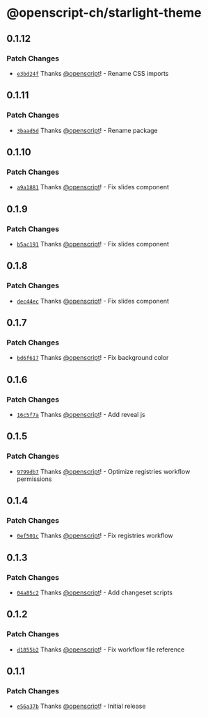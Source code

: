 # @openscript-ch/starlight-theme

## 0.1.12

### Patch Changes

- [`e3bd24f`](https://github.com/openscript-ch/starlight-theme/commit/e3bd24faf369c492474ac597ee845ae791b0358d) Thanks [@openscript](https://github.com/openscript)! - Rename CSS imports

## 0.1.11

### Patch Changes

- [`3baad5d`](https://github.com/openscript-ch/starlight-theme/commit/3baad5d6ab86afe16eeae2d5cc8dd5e2500f9e54) Thanks [@openscript](https://github.com/openscript)! - Rename package

## 0.1.10

### Patch Changes

- [`a9a1881`](https://github.com/openscript-ch/starlight-theme/commit/a9a18812169c50d32529cda7c0b98189d23b2375) Thanks [@openscript](https://github.com/openscript)! - Fix slides component

## 0.1.9

### Patch Changes

- [`b5ac191`](https://github.com/openscript-ch/starlight-theme/commit/b5ac191f53209335b2767f6599a0d2b9ec8cdb2d) Thanks [@openscript](https://github.com/openscript)! - Fix slides component

## 0.1.8

### Patch Changes

- [`dec44ec`](https://github.com/openscript-ch/starlight-theme/commit/dec44ecf338b841cd4df6b51a17de530a1e884eb) Thanks [@openscript](https://github.com/openscript)! - Fix slides component

## 0.1.7

### Patch Changes

- [`bd6f617`](https://github.com/openscript-ch/starlight-theme/commit/bd6f6176b4753b4d84669989d73c8d4f16a74077) Thanks [@openscript](https://github.com/openscript)! - Fix background color

## 0.1.6

### Patch Changes

- [`16c5f7a`](https://github.com/openscript-ch/starlight-theme/commit/16c5f7a7ec3ef14b39fb8c02b1d7daea39f1df39) Thanks [@openscript](https://github.com/openscript)! - Add reveal js

## 0.1.5

### Patch Changes

- [`9799db7`](https://github.com/openscript-ch/starlight-theme/commit/9799db70feca947ccf949e819e003dc4c43268b5) Thanks [@openscript](https://github.com/openscript)! - Optimize registries workflow permissions

## 0.1.4

### Patch Changes

- [`0ef501c`](https://github.com/openscript-ch/starlight-theme/commit/0ef501c3267bcab5dbf55efbe6ad0ae89878db67) Thanks [@openscript](https://github.com/openscript)! - Fix registries workflow

## 0.1.3

### Patch Changes

- [`04a85c2`](https://github.com/openscript-ch/starlight-theme/commit/04a85c23e7a4e242460360d85837ddbe6f85eb7e) Thanks [@openscript](https://github.com/openscript)! - Add changeset scripts

## 0.1.2

### Patch Changes

- [`d1855b2`](https://github.com/openscript-ch/starlight-theme/commit/d1855b22400c596ac2bfaa66a27c2943718c2562) Thanks [@openscript](https://github.com/openscript)! - Fix workflow file reference

## 0.1.1

### Patch Changes

- [`e56a37b`](https://github.com/openscript-ch/starlight-theme/commit/e56a37b769d7b47d108eaae568e34c215f46213d) Thanks [@openscript](https://github.com/openscript)! - Initial release
